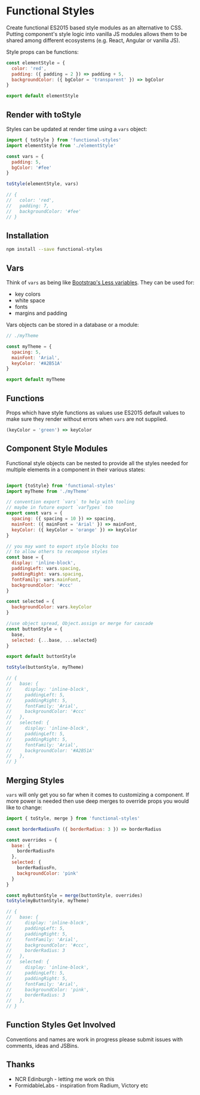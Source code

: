 # Functional Styles

Create functional ES2015 based style modules as an alternative to CSS. Putting component's style logic into vanilla JS modules allows them to be shared among different ecosystems (e.g. React, Angular or vanilla JS).

Style props can be functions:

```javascript
const elementStyle = {
  color: 'red',
  padding: ({ padding = 2 }) => padding + 5,
  backgroundColor: ({ bgColor = 'transparent' }) => bgColor
}

export default elementStyle
```

## Render with toStyle

Styles can be updated at render time using a `vars` object: 

```javascript
import { toStyle } from 'functional-styles'
import elementStyle from './elementStyle'

const vars = {
  padding: 5,
  bgColor: '#fee'
}

toStyle(elementStyle, vars)

// {
//   color: 'red',
//   padding: 7,
//   backgroundColor: '#fee'
// }
```

## Installation

```bash
npm install --save functional-styles
```

## Vars

Think of `vars` as being like [Bootstrap's Less variables](http://getbootstrap.com/customize/#less-variables). They can be used for:

* key colors
* white space
* fonts
* margins and padding

Vars objects can be stored in a database or a module:

```javascript
// ./myTheme

const myTheme = {
  spacing: 5,
  mainFont: 'Arial',
  keyColor: '#A2B51A'
}

export default myTheme
```

## Functions

Props which have style functions as values use ES2015 default values to make sure they render without errors when `vars` are not supplied.

```javascript
(keyColor = 'green') => keyColor
```

## Component Style Modules

Functional style objects can be nested to provide all the styles needed for multiple elements in a component in their various states:

```javascript

import {toStyle} from 'functional-styles'
import myTheme from './myTheme'

// convention export `vars` to help with tooling
// maybe in future export `varTypes` too
export const vars = {
  spacing: ({ spacing = 10 }) => spacing,
  mainFont: ({ mainFont = 'Arial' }) => mainFont,
  keyColor: ({ keyColor = 'orange' }) => keyColor
}

// you may want to export style blocks too
// to allow others to recompose styles
const base = {
  display: 'inline-block',
  paddingLeft: vars.spacing,
  paddingRight: vars.spacing,
  fontFamily: vars.mainFont,
  backgroundColor: '#ccc'
}

const selected = {
  backgroundColor: vars.keyColor
}

//use object spread, Object.assign or merge for cascade
const buttonStyle = {
  base,
  selected: {...base, ...selected}
}

export default buttonStyle

toStyle(buttonStyle, myTheme)

// {
//   base: {
//     display: 'inline-block',
//     paddingLeft: 5,
//     paddingRight: 5,
//     fontFamily: 'Arial',
//     backgroundColor: '#ccc'
//   },
//   selected: {
//     display: 'inline-block',
//     paddingLeft: 5,
//     paddingRight: 5,
//     fontFamily: 'Arial',
//     backgroundColor: '#A2B51A'
//   },
// }
```

## Merging Styles

`vars` will only get you so far when it comes to customizing a component. If more power is needed then use deep merges to override props you would like to change:

```javascript
import { toStyle, merge } from 'functional-styles'

const borderRadiusFn ({ borderRadius: 3 }) => borderRadius

const overrides = {
  base: {
    borderRadiusFn
  },
  selected: {
    borderRadiusFn,
    backgroundColor: 'pink'
  }
}

const myButtonStyle = merge(buttonStyle, overrides)
toStyle(myButtonStyle, myTheme)

// {
//   base: {
//     display: 'inline-block',
//     paddingLeft: 5,
//     paddingRight: 5,
//     fontFamily: 'Arial',
//     backgroundColor: '#ccc',
//     borderRadius: 3
//   },
//   selected: {
//     display: 'inline-block',
//     paddingLeft: 5,
//     paddingRight: 5,
//     fontFamily: 'Arial',
//     backgroundColor: 'pink',
//     borderRadius: 3
//   },
// }
```

## Function Styles Get Involved

Conventions and names are work in progress please submit issues with comments, ideas and JSBins.

## Thanks

* NCR Edinburgh - letting me work on this
* FormidableLabs - inspiration from Radium, Victory etc
